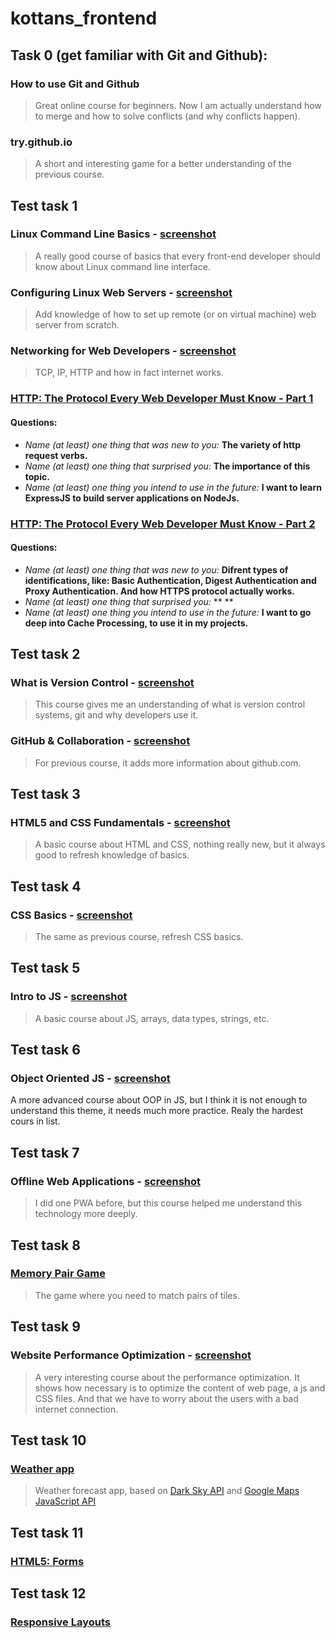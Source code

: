 # kottans_frontend

## Task 0 (get familiar with Git and Github):

### How to use Git and Github
> Great online course for beginners. Now I am actually understand how to merge and how to solve conflicts (and why conflicts happen).

### try.github.io
> A short and interesting game for a better understanding of the previous course.

## Test task 1

### Linux Command Line Basics - [screenshot](https://raw.githubusercontent.com/iammiro/kottans_frontend/master/task_01/shell.png)
> A really good course of basics that every front-end developer should know about Linux command line interface.

### Configuring Linux Web Servers - [screenshot](https://raw.githubusercontent.com/iammiro/kottans_frontend/master/task_01/conf_web_server.png)
> Add knowledge of how to set up remote (or on virtual machine) web server from scratch.

### Networking for Web Developers - [screenshot](https://raw.githubusercontent.com/iammiro/kottans_frontend/master/task_01/networking_for-web_developers.png)
> TCP, IP, HTTP and how in fact internet works.

### [HTTP: The Protocol Every Web Developer Must Know - Part 1](https://code.tutsplus.com/tutorials/http-the-protocol-every-web-developer-must-know-part-1--net-31177)
#### Questions:
- _Name (at least) one thing that was new to you:_ **The variety of http request verbs.**
- _Name (at least) one thing that surprised you:_ **The importance of this topic.**
- _Name (at least) one thing you intend to use in the future:_ **I want to learn ExpressJS to build server applications on NodeJs.**

### [HTTP: The Protocol Every Web Developer Must Know - Part 2](https://code.tutsplus.com/tutorials/http-the-protocol-every-web-developer-must-know-part-2--net-31155)
#### Questions:
- _Name (at least) one thing that was new to you:_ **Difrent types of identifications, like: Basic Authentication, Digest Authentication and
Proxy Authentication. And how HTTPS protocol actually works.**
- _Name (at least) one thing that surprised you:_ ** **
- _Name (at least) one thing you intend to use in the future:_ **I want to go deep into Cache Processing, to use it in my projects.**

## Test task 2

### What is Version Control - [screenshot](https://raw.githubusercontent.com/iammiro/kottans_frontend/master/task_02/Version_Control_with_Git.png)
> This course gives me an understanding of what is version control systems, git and why developers use it.

### GitHub & Collaboration - [screenshot](https://raw.githubusercontent.com/iammiro/kottans_frontend/master/task_02/GitHub_Collaboration.png)
> For previous course, it adds more information about github.com.

## Test task 3

### HTML5 and CSS Fundamentals - [screenshot](https://raw.githubusercontent.com/iammiro/kottans_frontend/master/task_03/HTML5.0x.png)
> A basic course about HTML and CSS, nothing really new, but it always good to refresh knowledge of basics.

## Test task 4

### CSS Basics - [screenshot](https://raw.githubusercontent.com/iammiro/kottans_frontend/master/task_04/CSS.0x.png)
> The same as previous course, refresh CSS basics.

## Test task 5

### Intro to JS - [screenshot](https://raw.githubusercontent.com/iammiro/kottans_frontend/master/task_05/Screenshot.png)
> A basic course about JS, arrays, data types, strings, etc.

## Test task 6

### Object Oriented JS - [screenshot](https://raw.githubusercontent.com/iammiro/kottans_frontend/master/task_06/Screenshot.png)
A more advanced course about OOP in JS, but I think it is not enough to understand this theme, it needs much more practice. 
Realy the hardest cours in list.

## Test task 7

### Offline Web Applications - [screenshot](https://raw.githubusercontent.com/iammiro/kottans_frontend/master/task_07/Screenshot.png)
> I did one PWA before, but this course helped me understand this technology more deeply.

## Test task 8

### [Memory Pair Game](https://iammiro.github.io/MemoryPairGame/)
> The game where you need to match pairs of tiles.

## Test task 9

### Website Performance Optimization - [screenshot](https://raw.githubusercontent.com/iammiro/kottans_frontend/master/task_09/Screenshot.png)
> A very interesting course about the performance optimization. It shows how necessary is to optimize the content of web page, a js and CSS files.
> And that we have to worry about the users with a bad internet connection.

## Test task 10

### [Weather app](https://miroslav-kolomiets.github.io/Weather-app)
> Weather forecast app, based on [Dark Sky API](https://darksky.net/dev) and [Google Maps JavaScript API](https://developers.google.com/maps/documentation/javascript/geocoding?hl=en)

## Test task 11

### [HTML5: Forms](https://miroslav-kolomiets.github.io/task-11/)
>

## Test task 12

### [Responsive Layouts](https://miroslav-kolomiets.github.io/kottans_frontend/task_12/build/)
